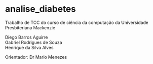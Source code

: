 # analise_diabetes
Trabalho de TCC do curso de ciência da computação da Universidade Presbiteriana Mackenzie

Diego Barros Aguirre   
Gabriel Rodrigues de Souza  
Henrique da Silva Alves

Orientador: Dr Mario Menezes
